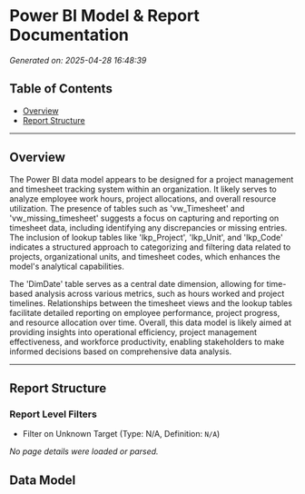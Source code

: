 # Power BI Model & Report Documentation

*Generated on: 2025-04-28 16:48:39*

## Table of Contents

- [Overview](#overview)
- [Report Structure](#report-structure)

---

## <a name="overview"></a>Overview

The Power BI data model appears to be designed for a project management and timesheet tracking system within an organization. It likely serves to analyze employee work hours, project allocations, and overall resource utilization. The presence of tables such as 'vw_Timesheet' and 'vw_missing_timesheet' suggests a focus on capturing and reporting on timesheet data, including identifying any discrepancies or missing entries. The inclusion of lookup tables like 'lkp_Project', 'lkp_Unit', and 'lkp_Code' indicates a structured approach to categorizing and filtering data related to projects, organizational units, and timesheet codes, which enhances the model's analytical capabilities.

The 'DimDate' table serves as a central date dimension, allowing for time-based analysis across various metrics, such as hours worked and project timelines. Relationships between the timesheet views and the lookup tables facilitate detailed reporting on employee performance, project progress, and resource allocation over time. Overall, this data model is likely aimed at providing insights into operational efficiency, project management effectiveness, and workforce productivity, enabling stakeholders to make informed decisions based on comprehensive data analysis.

---

## <a name="report-structure"></a>Report Structure

### <a name="report-level-filters"></a>Report Level Filters

- Filter on Unknown Target (Type: N/A, Definition: `N/A`)

_No page details were loaded or parsed._

## <a name="data-model"></a>Data Model

